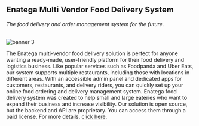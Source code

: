 

  <h2>Enatega Multi Vendor Food Delivery System</h2>
  <i>The food delivery and order management system for the future.</i>
 <br/>
<br />

![banner 3](https://github.com/user-attachments/assets/28636698-724f-4416-a334-820ba70c4c7e)

The Enatega multi-vendor food delivery solution is perfect for anyone wanting a ready-made, user-friendly platform for their food delivery and logistics business. Like popular services such as Foodpanda and Uber Eats, our system supports multiple restaurants, including those with locations in different areas.
With an accessible admin panel and dedicated apps for customers, restaurants, and delivery riders, you can quickly set up your online food ordering and delivery management system.
Enatega food delivery system was created to help small and large eateries who want to expand their business and increase visibility.
Our solution is open source, but the backend and API are proprietary. You can access them through a paid license.
For more details, [click here](https://enatega.com/?utm_source=github&utm_medium=referral&utm_campaign=github_guide&utm_id=12345678).

